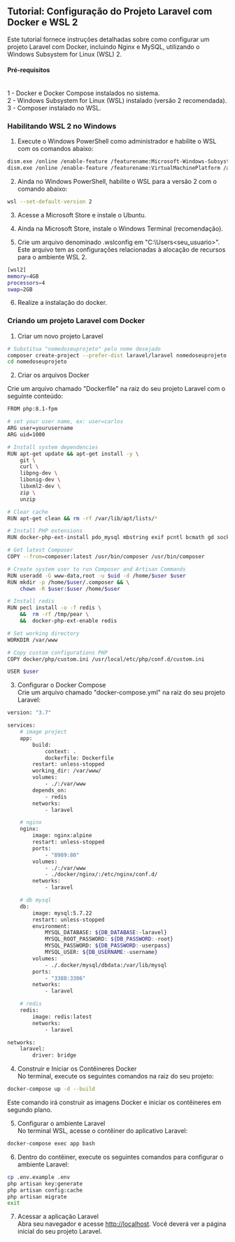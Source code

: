 <h2>Tutorial: Configuração do Projeto Laravel com Docker e WSL 2</h2>

Este tutorial fornece instruções detalhadas sobre como configurar um projeto Laravel com Docker, incluindo Nginx e MySQL, utilizando o Windows Subsystem for Linux (WSL) 2. <br>

<h4>Pré-requisitos</h4><br>
1 - Docker e Docker Compose instalados no sistema.<br>
2 - Windows Subsystem for Linux (WSL) instalado (versão 2 recomendada).<br>
3 - Composer instalado no WSL.<br>

<h3>Habilitando WSL 2 no Windows</h3>

1) Execute o Windows PowerShell como administrador e habilite o WSL com os comandos abaixo: <br>
```sh
dism.exe /online /enable-feature /featurename:Microsoft-Windows-Subsystem-Linux /all /norestart
dism.exe /online /enable-feature /featurename:VirtualMachinePlatform /all /norestart
```

2) Ainda no Windows PowerShell, habilite o WSL para a versão 2 com o comando abaixo:
```sh
wsl --set-default-version 2
```

3) Acesse a Microsoft Store e instale o Ubuntu. <br>

4) Ainda na Microsoft Store, instale o Windows Terminal (recomendação). <br>

5) Crie um arquivo denominado .wslconfig em "C:\Users\<seu_usuario>". Este arquivo tem as configurações relacionadas à alocação de recursos para o ambiente WSL 2.  
```sh
[wsl2]
memory=4GB
processors=4
swap=2GB
```

6) Realize a instalação do docker.


<h3>Criando um projeto Laravel com Docker</h3>

1) Criar um novo projeto Laravel <br>

```sh
# Substitua "nomedoseuprojeto" pelo nome desejado
composer create-project --prefer-dist laravel/laravel nomedoseuprojeto
cd nomedoseuprojeto
```


2) Criar os arquivos Docker <br>

Crie um arquivo chamado "Dockerfile" na raiz do seu projeto Laravel com o seguinte conteúdo: <br>

```sh
FROM php:8.1-fpm

# set your user name, ex: user=carlos
ARG user=yourusername
ARG uid=1000

# Install system dependencies
RUN apt-get update && apt-get install -y \
    git \
    curl \
    libpng-dev \
    libonig-dev \
    libxml2-dev \
    zip \
    unzip

# Clear cache
RUN apt-get clean && rm -rf /var/lib/apt/lists/*

# Install PHP extensions
RUN docker-php-ext-install pdo_mysql mbstring exif pcntl bcmath gd sockets

# Get latest Composer
COPY --from=composer:latest /usr/bin/composer /usr/bin/composer

# Create system user to run Composer and Artisan Commands
RUN useradd -G www-data,root -u $uid -d /home/$user $user
RUN mkdir -p /home/$user/.composer && \
    chown -R $user:$user /home/$user

# Install redis
RUN pecl install -o -f redis \
    &&  rm -rf /tmp/pear \
    &&  docker-php-ext-enable redis

# Set working directory
WORKDIR /var/www

# Copy custom configurations PHP
COPY docker/php/custom.ini /usr/local/etc/php/conf.d/custom.ini

USER $user
```


3) Configurar o Docker Compose<br>
Crie um arquivo chamado "docker-compose.yml" na raiz do seu projeto Laravel:
```sh
version: "3.7"

services:
    # image project
    app:
        build:
            context: .
            dockerfile: Dockerfile
        restart: unless-stopped
        working_dir: /var/www/
        volumes:
            - ./:/var/www
        depends_on:
            - redis
        networks:
            - laravel

    # nginx
    nginx:
        image: nginx:alpine
        restart: unless-stopped
        ports:
            - "8989:80"
        volumes:
            - ./:/var/www
            - ./docker/nginx/:/etc/nginx/conf.d/
        networks:
            - laravel

    # db mysql
    db:
        image: mysql:5.7.22
        restart: unless-stopped
        environment:
            MYSQL_DATABASE: ${DB_DATABASE:-laravel}
            MYSQL_ROOT_PASSWORD: ${DB_PASSWORD:-root}
            MYSQL_PASSWORD: ${DB_PASSWORD:-userpass}
            MYSQL_USER: ${DB_USERNAME:-username}
        volumes:
            - ./.docker/mysql/dbdata:/var/lib/mysql
        ports:
            - "3388:3306"
        networks:
            - laravel

    # redis
    redis:
        image: redis:latest
        networks:
            - laravel

networks:
    laravel:
        driver: bridge
```

4) Construir e Iniciar os Contêineres Docker <br>
No terminal, execute os seguintes comandos na raiz do seu projeto: <br>

```sh
docker-compose up -d --build
```

Este comando irá construir as imagens Docker e iniciar os contêineres em segundo plano.

5) Configurar o ambiente Laravel <br>
No terminal WSL, acesse o contêiner do aplicativo Laravel: <br>

```sh
docker-compose exec app bash
```

6) Dentro do contêiner, execute os seguintes comandos para configurar o ambiente Laravel: <br>

```sh
cp .env.example .env
php artisan key:generate
php artisan config:cache
php artisan migrate
exit
```

7) Acessar a aplicação Laravel</h3><br>
Abra seu navegador e acesse <a href="http://localhost" tarjet="_blank">http://localhost</a>. Você deverá ver a página inicial do seu projeto Laravel. <br>
